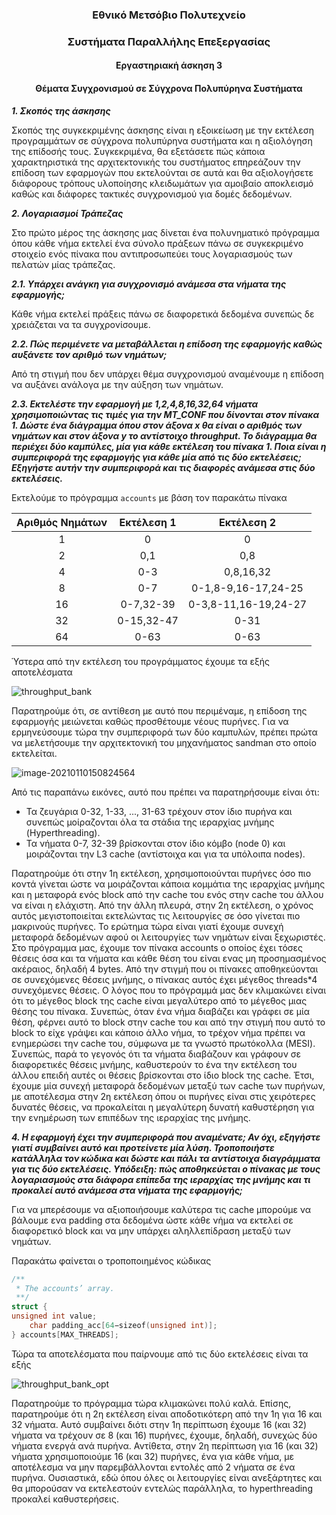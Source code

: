 <h3 style="text-align:center">Εθνικό Μετσόβιο Πολυτεχνείο</h3>

<h3 style="text-align:center">Συστήματα Παραλλήλης Επεξεργασίας</h3>





<h4 style="text-align:center">Εργαστηριακή άσκηση 3</h4>

<h4 style='text-align:center;'>Θέματα Συγχρονισμού σε Σύγχρονα Πολυπύρηνα Συστήματα</h4>



***1. Σκοπός της άσκησης***

Σκοπός της συγκεκριμένης άσκησης είναι η εξοικείωση με την εκτέλεση προγραμμάτων σε σύγχρονα πολυπύρηνα συστήματα και η αξιολόγηση της επίδοσής τους. Συγκεκριμένα, θα εξετάσετε πώς κάποια χαρακτηριστικά της αρχιτεκτονικής του συστήματος επηρεάζουν την επίδοση των εφαρμογών που εκτελούνται σε αυτά και θα αξιολογήσετε διάφορους τρόπους υλοποίησης κλειδωμάτων για αμοιβαίο αποκλεισμό καθώς και διάφορες τακτικές συγχρονισμού για δομές δεδομένων.



***2. Λογαριασμοί Τράπεζας***

Στο πρώτο μέρος της άσκησης μας δίνεται ένα πολυνηματικό πρόγραμμα όπου κάθε νήμα εκτελεί ένα σύνολο πράξεων πάνω σε συγκεκριμένο στοιχείο ενός πίνακα που αντιπροσωπεύει τους λογαριασμούς των πελατών μίας τράπεζας.



***2.1. Υπάρχει ανάγκη για συγχρονισμό ανάμεσα στα νήματα της εφαρμογής;***

Κάθε νήμα εκτελεί πράξεις πάνω σε διαφορετικά δεδομένα συνεπώς δε χρειάζεται να τα συγχρονίσουμε.



***2.2. Πώς περιμένετε να μεταβάλλεται η επίδοση της εφαρμογής καθώς αυξάνετε τον αριθμό των
νημάτων;***

Από τη στιγμή που δεν υπάρχει θέμα συγχρονισμού αναμένουμε η επίδοση να αυξάνει ανάλογα με την αύξηση των νημάτων. 



***2.3. Εκτελέστε την εφαρμογή με 1,2,4,8,16,32,64 νήματα χρησιμοποιώντας τις τιμές για την MT_CONF που δίνονται στον πίνακα 1. Δώστε ένα διάγραμμα όπου στον άξονα x θα είναι ο αριθμός των νημάτων και στον άξονα y το αντίστοιχο throughput. Το διάγραμμα θα περιέχει δύο καμπύλες, μία για κάθε εκτέλεση του πίνακα 1. Ποια είναι η συμπεριφορά της εφαρμογής για κάθε μία από τις δύο εκτελέσεις; Εξηγήστε αυτήν την συμπεριφορά και τις διαφορές ανάμεσα στις δύο εκτελέσεις.***



Εκτελούμε το πρόγραμμα `accounts` με βάση τον παρακάτω πίνακα

| Αριθμός Νημάτων | Εκτέλεση 1 |      Εκτέλεση 2      |
| :-------------: | :--------: | :------------------: |
|        1        |     0      |          0           |
|        2        |    0,1     |         0,8          |
|        4        |    0-3     |      0,8,16,32       |
|        8        |    0-7     | 0-1,8-9,16-17,24-25  |
|       16        | 0-7,32-39  | 0-3,8-11,16-19,24-27 |
|       32        | 0-15,32-47 |         0-31         |
|       64        |    0-63    |         0-63         |



Ύστερα από την εκτέλεση του προγράμματος έχουμε τα εξής αποτελέσματα

![throughput_bank](/home/peptop/Documents/PPS/lab3/plots/throughput_bank.png)



Παρατηρούμε ότι, σε αντίθεση με αυτό που περιμέναμε, η επίδοση της εφαρμογής μειώνεται καθώς προσθέτουμε νέους πυρήνες. Για να ερμηνεύσουμε τώρα την συμπεριφορά των δύο καμπυλών, πρέπει πρώτα να μελετήσουμε την αρχιτεκτονική του μηχανήματος sandman στο οποίο εκτελείται.

![image-20210110150824564](/home/peptop/snap/typora/33/.config/Typora/typora-user-images/image-20210110150824564.png)



Από τις παραπάνω εικόνες, αυτό που πρέπει να παρατηρήσουμε είναι ότι:

* Τα ζευγάρια 0-32, 1-33, ..., 31-63 τρέχουν στον ίδιο πυρήνα και συνεπώς μοίραζονται όλα τα στάδια της ιεραρχίας μνήμης (Hyperthreading).
*  Τα νήματα 0-7, 32-39 βρίσκονται στον ίδιο κόμβο (node 0) και μοιράζονται την L3 cache
  (αντίστοιχα και για τα υπόλοιπα nodes).

Παρατηρούμε ότι στην 1η εκτέλεση, χρησιμοποιούνται πυρήνες όσο πιο κοντά γίνεται ώστε να μοιράζονται κάποια κομμάτια της ιεραρχίας μνήμης και η μεταφορά ενός block από την cache του ενός στην cache του άλλου να είναι η ελάχιστη. Από την άλλη πλευρά, στην 2η εκτέλεση, ο χρόνος αυτός μεγιστοποιείται εκτελώντας τις λειτουργίες σε όσο γίνεται πιο μακρινούς πυρήνες. Το ερώτημα τώρα είναι γιατί έχουμε συνεχή μεταφορά δεδομένων αφού οι λειτουργίες των νημάτων είναι ξεχωριστές. Στο πρόγραμμα μας, έχουμε τον πίνακα accounts ο οποίος έχει τόσες θέσεις όσα και τα νήματα και κάθε θέση του είναι ενας μη προσημασμένος ακέραιος, δηλαδή 4 bytes. Από την στιγμή που οι πίνακες αποθηκεύονται σε συνεχόμενες θέσεις μνήμης, ο πίνακας αυτός έχει μέγεθος threads*4 συνεχόμενες θέσεις. Ο λόγος που το πρόγραμμά μας δεν κλιμακώνει είναι ότι το μέγεθος block της cache είναι μεγαλύτερο από το μέγεθος μιας θέσης του πίνακα. Συνεπώς, όταν ένα νήμα διαβάζει και γράφει σε μία θέση, φέρνει αυτό το block στην cache του και από την στιγμή που αυτό το block το είχε γράψει και κάποιο άλλο νήμα, το τρέχον νήμα πρέπει να ενημερώσει την cache του, σύμφωνα με τα γνωστό πρωτόκολλα (MESI). Συνεπώς, παρά το γεγονός ότι τα νήματα διαβάζουν και γράφουν σε διαφορετικές θέσεις μνήμης, καθυστερούν το ένα την εκτέλεση του άλλου επειδή αυτές οι θέσεις βρίσκονται στο ίδιο block της cache. Έτσι, έχουμε μία συνεχή μεταφορά δεδομένων μεταξύ των cache των πυρήνων, με αποτέλεσμα στην 2η εκτέλεση όπου οι πυρήνες είναι στις χειρότερες δυνατές θέσεις, να προκαλείται η μεγαλύτερη δυνατή καθυστέρηση για την ενημέρωση των επιπέδων της ιεραρχίας της μνήμης.



***4. Η εφαρμογή έχει την συμπεριφορά που αναμένατε; Αν όχι, εξηγήστε γιατί συμβαίνει αυτό και
προτείνετε μία λύση. Τροποποιήστε κατάλληλα τον κώδικα και δώστε και πάλι τα αντίστοιχα διαγράμματα για τις δύο εκτελέσεις. Υπόδειξη: πώς αποθηκεύεται ο πίνακας με τους λογαριασμούς στα διάφορα επίπεδα της ιεραρχίας της μνήμης και τι προκαλεί αυτό ανάμεσα στα νήματα της εφαρμογής;***



Για να μπερέσουμε να αξιοποιήσουμε καλύτερα τις cache μπορούμε να βάλουμε ενα padding στα δεδομένα ώστε  κάθε νήμα να εκτελεί σε διαφορετικό block και να μην υπάρχει αληλλεπίδραση μεταξύ των νημάτων. 

Παρακάτω φαίνεται ο τροποποιημένος κώδικας

```c
/**
 * The accounts’ array.
 **/
struct {
unsigned int value;
	char padding_acc[64−sizeof(unsigned int)];
} accounts[MAX_THREADS];
```



Τώρα τα αποτελέσματα που παίρνουμε από τις δύο εκτελέσεις είναι τα εξής

![throughput_bank_opt](/home/peptop/Documents/PPS/lab3/plots/throughput_bank_opt.png)



Παρατηρούμε το πρόγραμμα τώρα κλιμακώνει πολύ καλά. Επίσης, παρατηρούμε ότι η 2η εκτέλεση είναι αποδοτικότερη από την 1η για 16 και 32 νήματα. Αυτό συμβαίνει διότι στην 1η περίπτωση έχουμε 16 (και 32) νήματα να τρέχουν σε 8 (και 16) πυρήνες, έχουμε, δηλαδή, συνεχώς δύο νήματα ενεργά ανά πυρήνα. Αντίθετα, στην 2η περίπτωση για 16 (και 32) νήματα χρησιμοποιούμε 16 (και 32) πυρήνες, ένα για κάθε νήμα, με αποτέλεσμα να μην παρεμβάλλονται εντολές από 2 νήματα σε ένα πυρήνα. Ουσιαστικά, εδώ όπου όλες οι λειτουργίες είναι ανεξάρτητες και θα μπορούσαν να εκτελεστούν εντελώς παράλληλα, το hyperthreading προκαλεί καθυστερήσεις.